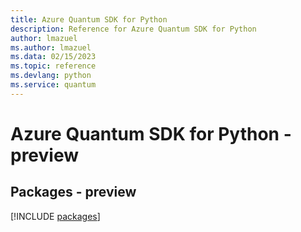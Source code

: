 ```yaml
---
title: Azure Quantum SDK for Python
description: Reference for Azure Quantum SDK for Python
author: lmazuel
ms.author: lmazuel
ms.data: 02/15/2023
ms.topic: reference
ms.devlang: python
ms.service: quantum
---
```

# Azure Quantum SDK for Python - preview
## Packages - preview
[!INCLUDE [packages](quantum-index.md)]